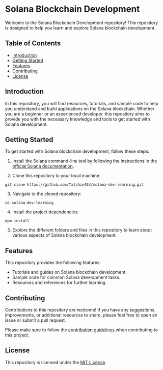 # Solana Blockchain Development

Welcome to the Solana Blockchain Development repository! This repository is designed to help you learn and explore Solana blockchain development.

## Table of Contents

- [Introduction](#introduction)
- [Getting Started](#getting-started)
- [Features](#features)
- [Contributing](#contributing)
- [License](#license)

## Introduction

In this repository, you will find resources, tutorials, and sample code to help you understand and build applications on the Solana blockchain. Whether you are a beginner or an experienced developer, this repository aims to provide you with the necessary knowledge and tools to get started with Solana development.

## Getting Started

To get started with Solana blockchain development, follow these steps:

1. Install the Solana command-line tool by following the instructions in the [official Solana documentation](https://docs.solana.com/cli/install-solana-cli-tools).

2. Clone this repository to your local machine:

  ```shell
  git clone https://github.com/Yalchin403/solana-dev-learning.git
  ```

3. Navigate to the cloned repository:

  ```shell
  cd solana-dev-learning
  ```

4. Install the project dependencies:

  ```shell
  npm install
  ```

5. Explore the different folders and files in this repository to learn about various aspects of Solana blockchain development.

## Features

This repository provides the following features:

- Tutorials and guides on Solana blockchain development.
- Sample code for common Solana development tasks.
- Resources and references for further learning.

## Contributing

Contributions to this repository are welcome! If you have any suggestions, improvements, or additional resources to share, please feel free to open an issue or submit a pull request.

Please make sure to follow the [contribution guidelines](CONTRIBUTING.md) when contributing to this project.

## License

This repository is licensed under the [MIT License](LICENSE).